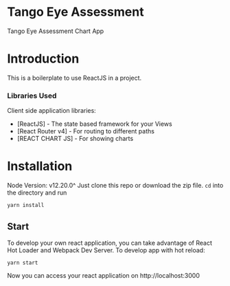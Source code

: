 # Tango Eye Assessment
Tango Eye Assessment Chart App

# Introduction
This is a boilerplate to use ReactJS in a project.

### Libraries Used
 Client side application libraries:
- [ReactJS] - The state based framework for your Views
- [React Router v4] - For routing to different paths
- [REACT CHART JS] - For showing charts

# Installation
Node Version: v12.20.0^
Just clone this repo or download the zip file. `cd` into the directory and run

    yarn install

## Start
To develop your own react application, you can take advantage of React Hot Loader and Webpack Dev Server. To develop app with hot reload:

    yarn start

Now you can access your react application on http://localhost:3000

